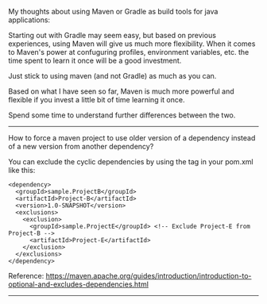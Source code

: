 My thoughts about using Maven or Gradle as build tools for java applications:


Starting out with Gradle may seem easy, but based on previous experiences, using Maven will give us much more flexibility.
When it comes to Maven's power at confuguring profiles, environment variables, etc. the time spent to learn it once will be a good investment.

Just stick to using maven (and not Gradle) as much as you can.

Based on what I have seen so far, Maven is much more powerful and flexible if you invest a little bit of time learning it once.

Spend some time to understand further differences between the two.

-----------------------------

How to force a maven project to use older version of a dependency instead of a new version from another dependency?

You can exclude the cyclic dependencies by using the <exclusions> tag in your pom.xml like this:

  ```
  <dependency>
    <groupId>sample.ProjectB</groupId>
    <artifactId>Project-B</artifactId>
    <version>1.0-SNAPSHOT</version>
    <exclusions>
      <exclusion>
        <groupId>sample.ProjectE</groupId> <!-- Exclude Project-E from Project-B -->
        <artifactId>Project-E</artifactId>
      </exclusion>
    </exclusions>
  </dependency>
  ```

Reference: https://maven.apache.org/guides/introduction/introduction-to-optional-and-excludes-dependencies.html

----------------------------------
